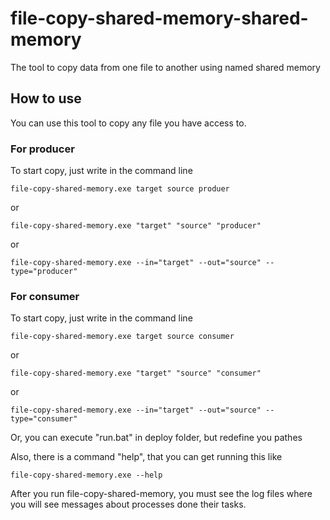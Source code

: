 # file-copy-shared-memory-shared-memory
The tool to copy data from one file to another using named shared memory

## How to use
You can use this tool to copy any file you have access to.

### For producer
To start copy, just write in the command line 
```
file-copy-shared-memory.exe target source produer
```
or
```
file-copy-shared-memory.exe "target" "source" "producer"
```
or
```
file-copy-shared-memory.exe --in="target" --out="source" --type="producer"
```

### For consumer
To start copy, just write in the command line 
```
file-copy-shared-memory.exe target source consumer
```
or
```
file-copy-shared-memory.exe "target" "source" "consumer"
```
or
```
file-copy-shared-memory.exe --in="target" --out="source" --type="consumer"
```

Or, you can execute "run.bat" in deploy folder, but redefine you pathes

Also, there is a command "help", that you can get running this like
```
file-copy-shared-memory.exe --help
```

After you run file-copy-shared-memory, you must see the log files where you will see messages about processes done their tasks.